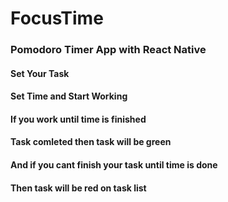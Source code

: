 # FocusTime
<h3>Pomodoro Timer App with React Native</h3>
<h4>Set Your Task</h4>
<h4>Set Time and Start Working</h4>
<h4>If you work until time is finished</h4>
<h4>Task comleted then task will be green</h4>
<h4>And if you cant finish your task until time is done</h4>
<h4>Then task will be red on task list</h4>
